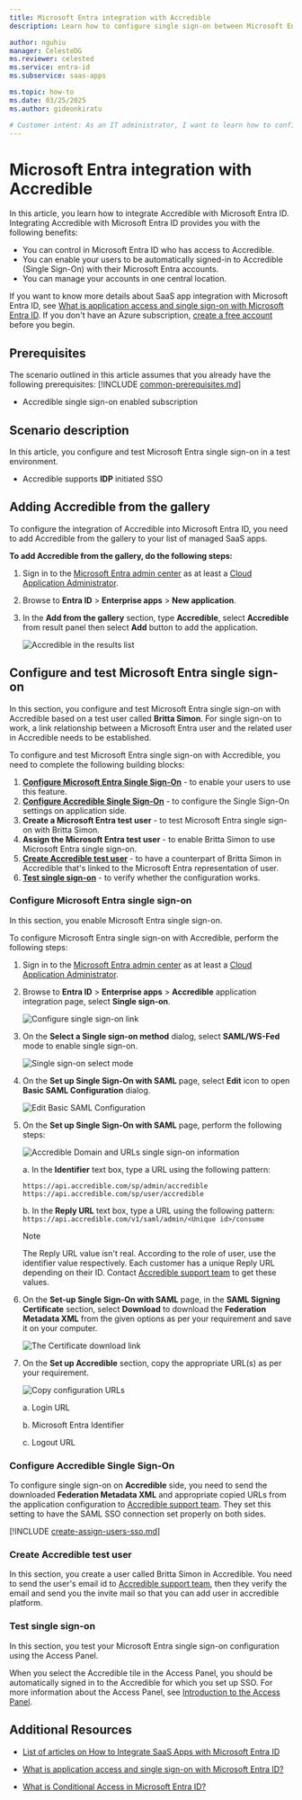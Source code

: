 ```yaml
---
title: Microsoft Entra integration with Accredible
description: Learn how to configure single sign-on between Microsoft Entra ID and Accredible.

author: nguhiu
manager: CelesteDG
ms.reviewer: celested
ms.service: entra-id
ms.subservice: saas-apps

ms.topic: how-to
ms.date: 03/25/2025
ms.author: gideonkiratu

# Customer intent: As an IT administrator, I want to learn how to configure single sign-on between Microsoft Entra ID and Accredible so that I can control who has access to Accredible, enable automatic sign-in with Microsoft Entra accounts, and manage my accounts in one central location.
---
```

# Microsoft Entra integration with Accredible

In this article,  you learn how to integrate Accredible with Microsoft Entra ID.
Integrating Accredible with Microsoft Entra ID provides you with the following benefits:

* You can control in Microsoft Entra ID who has access to Accredible.
* You can enable your users to be automatically signed-in to Accredible (Single Sign-On) with their Microsoft Entra accounts.
* You can manage your accounts in one central location.

If you want to know more details about SaaS app integration with Microsoft Entra ID, see [What is application access and single sign-on with Microsoft Entra ID](~/identity/enterprise-apps/what-is-single-sign-on.md).
If you don't have an Azure subscription, [create a free account](https://azure.microsoft.com/free/) before you begin.

## Prerequisites
The scenario outlined in this article assumes that you already have the following prerequisites:
[!INCLUDE [common-prerequisites.md](~/identity/saas-apps/includes/common-prerequisites.md)]
* Accredible single sign-on enabled subscription

## Scenario description

In this article,  you configure and test Microsoft Entra single sign-on in a test environment.

* Accredible supports **IDP** initiated SSO

## Adding Accredible from the gallery

To configure the integration of Accredible into Microsoft Entra ID, you need to add Accredible from the gallery to your list of managed SaaS apps.

**To add Accredible from the gallery, do the following steps:**

1. Sign in to the [Microsoft Entra admin center](https://entra.microsoft.com) as at least a [Cloud Application Administrator](~/identity/role-based-access-control/permissions-reference.md#cloud-application-administrator).
1. Browse to **Entra ID** > **Enterprise apps** > **New application**.
1. In the **Add from the gallery** section, type **Accredible**, select **Accredible** from result panel then select **Add** button to add the application.

    ![Accredible in the results list](common/search-new-app.png)

<a name='configure-and-test-azure-ad-single-sign-on'></a>

## Configure and test Microsoft Entra single sign-on

In this section, you configure and test Microsoft Entra single sign-on with Accredible based on a test user called **Britta Simon**.
For single sign-on to work, a link relationship between a Microsoft Entra user and the related user in Accredible needs to be established.

To configure and test Microsoft Entra single sign-on with Accredible, you need to complete the following building blocks:

1. **[Configure Microsoft Entra Single Sign-On](#configure-azure-ad-single-sign-on)** - to enable your users to use this feature.
2. **[Configure Accredible Single Sign-On](#configure-accredible-single-sign-on)** - to configure the Single Sign-On settings on application side.
3. **Create a Microsoft Entra test user** - to test Microsoft Entra single sign-on with Britta Simon.
4. **Assign the Microsoft Entra test user** - to enable Britta Simon to use Microsoft Entra single sign-on.
5. **[Create Accredible test user](#create-accredible-test-user)** - to have a counterpart of Britta Simon in Accredible that's linked to the Microsoft Entra representation of user.
6. **[Test single sign-on](#test-single-sign-on)** - to verify whether the configuration works.

<a name='configure-azure-ad-single-sign-on'></a>

### Configure Microsoft Entra single sign-on

In this section, you enable Microsoft Entra single sign-on.

To configure Microsoft Entra single sign-on with Accredible, perform the following steps:

1. Sign in to the [Microsoft Entra admin center](https://entra.microsoft.com) as at least a [Cloud Application Administrator](~/identity/role-based-access-control/permissions-reference.md#cloud-application-administrator).
1. Browse to **Entra ID** > **Enterprise apps** > **Accredible** application integration page, select **Single sign-on**.

    ![Configure single sign-on link](common/select-sso.png)

1. On the **Select a Single sign-on method** dialog, select **SAML/WS-Fed** mode to enable single sign-on.

    ![Single sign-on select mode](common/select-saml-option.png)

1. On the **Set up Single Sign-On with SAML** page, select **Edit** icon to open **Basic SAML Configuration** dialog.

    ![Edit Basic SAML Configuration](common/edit-urls.png)

1. On the **Set up Single Sign-On with SAML** page, perform the following steps:

    ![Accredible Domain and URLs single sign-on information](common/idp-intiated.png)

    a. In the **Identifier** text box, type a URL using the following pattern:

    ```http
    https://api.accredible.com/sp/admin/accredible
    https://api.accredible.com/sp/user/accredible
    ```

    b. In the **Reply URL** text box, type a URL using the following pattern:
    `https://api.accredible.com/v1/saml/admin/<Unique id>/consume`

    > [!NOTE]
    > The Reply URL value isn't  real. According to the role of user, use the identifier value respectively. Each customer has a unique Reply URL depending on their ID. Contact [Accredible support team](mailto:support@accredible.com) to get these values.

1. On the **Set-up Single Sign-On with SAML** page, in the **SAML Signing Certificate** section, select **Download** to download the **Federation Metadata XML** from the given options as per your requirement and save it on your computer.

    ![The Certificate download link](common/metadataxml.png)

1. On the **Set up Accredible** section, copy the appropriate URL(s) as per your requirement.

    ![Copy configuration URLs](common/copy-configuration-urls.png)

    a. Login URL

    b. Microsoft Entra Identifier

    c. Logout URL

### Configure Accredible Single Sign-On

To configure single sign-on on **Accredible** side, you need to send the downloaded **Federation Metadata XML** and appropriate copied URLs from the application configuration to [Accredible support team](mailto:support@accredible.com). They set this setting to have the SAML SSO connection set properly on both sides.

<a name='create-an-azure-ad-test-user'></a>

[!INCLUDE [create-assign-users-sso.md](~/identity/saas-apps/includes/create-assign-users-sso.md)]

### Create Accredible test user

In this section, you create a user called Britta Simon in Accredible. You need to send the user's email id to [Accredible support team](mailto:support@accredible.com), then they verify the email and send you the invite mail so that you can add user in accredible platform.

### Test single sign-on

In this section, you test your Microsoft Entra single sign-on configuration using the Access Panel.

When you select the Accredible tile in the Access Panel, you should be automatically signed in to the Accredible for which you set up SSO. For more information about the Access Panel, see [Introduction to the Access Panel](https://support.microsoft.com/account-billing/sign-in-and-start-apps-from-the-my-apps-portal-2f3b1bae-0e5a-4a86-a33e-876fbd2a4510).

## Additional Resources

- [List of articles on How to Integrate SaaS Apps with Microsoft Entra ID](./tutorial-list.md)

- [What is application access and single sign-on with Microsoft Entra ID?](~/identity/enterprise-apps/what-is-single-sign-on.md)

- [What is Conditional Access in Microsoft Entra ID?](~/identity/conditional-access/overview.md)
